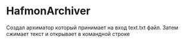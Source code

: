 # HafmonArchiver
Создал архиматор который принимает на вход text.txt файл. Затем сжимает текст и открывает в командной строке
